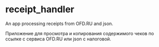 # receipt_handler

An app processing receipts from OFD.RU and json.

Приложение для просмотра и копирования содержимого чеков по ссылке с сервиса OFD.RU или json с налоговой.
